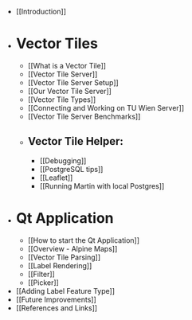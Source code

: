 - [[Introduction]]
- # Vector Tiles
	- [[What is a Vector Tile]]
	- [[Vector Tile Server]]
	- [[Vector Tile Server Setup]]
	- [[Our Vector Tile Server]]
	- [[Vector Tile Types]]
	- [[Connecting and Working on TU Wien Server]]
	- [[Vector Tile Server Benchmarks]]
	- ## Vector Tile Helper:
		-  [[Debugging]]
		- [[PostgreSQL tips]]
		- [[Leaflet]]
		- [[Running Martin with local Postgres]]
- # Qt Application
	- [[How to start the Qt Application]]
	- [[Overview - Alpine Maps]]
	- [[Vector Tile Parsing]]
	- [[Label Rendering]]
	- [[Filter]]
	- [[Picker]]
- [[Adding Label Feature Type]]
- [[Future Improvements]]
- [[References and Links]]





